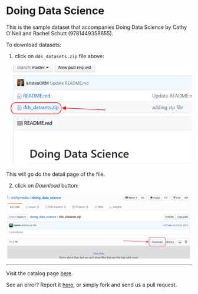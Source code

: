 Doing Data Science
==================

This is the sample dataset that accompanies Doing Data Science by Cathy O'Neil and Rachel Schutt (9781449358655).

To download datasets:

1) click on `dds_datasets.zip` file above:

![1) click on dds_datasets.zip](doc/download-1.png)

This will go do the detail page of the file.

2) click on *Download* button:

![1) click on Download button](doc/download-2.png)

---

Visit the catalog page [here](http://shop.oreilly.com/product/0636920028529.do).

See an error? Report it [here](http://oreilly.com/catalog/errata.csp?isbn=0636920028529), or simply fork and send us a pull request.
